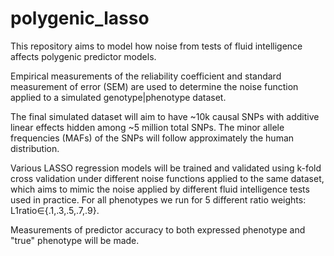 # polygenic_lasso

This repository aims to model how noise from tests of fluid intelligence affects polygenic predictor models. 

Empirical measurements of the reliability coefficient and standard measurement of error (SEM) are used to determine the noise function applied to a simulated genotype|phenotype dataset.

The final simulated dataset will aim to have ~10k causal SNPs with additive linear effects hidden among ~5 million total SNPs. The minor allele frequencies (MAFs) of the SNPs will follow approximately the human distribution.

Various LASSO regression models will be trained and validated using k-fold cross validation under different noise functions applied to the same dataset, which aims to mimic the noise applied by different fluid intelligence tests used in practice. For all phenotypes we run for 5 different ratio weights: L1ratio∈{.1,.3,.5,.7,.9}. 

Measurements of predictor accuracy to both expressed phenotype and "true" phenotype will be made. 
